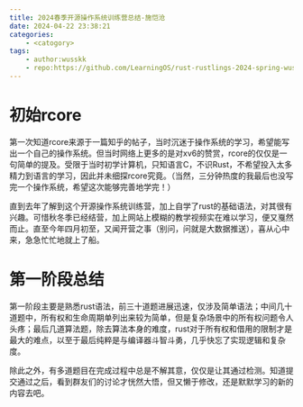 ```yaml
---
title: 2024春季开源操作系统训练营总结-施恺沧
date: 2024-04-22 23:38:21
categories:
    - <catogory>
tags:
    - author:wusskk
    - repo:https://github.com/LearningOS/rust-rustlings-2024-spring-wusskk
---
```

# 初始rcore
第一次知道rcore来源于一篇知乎的帖子，当时沉迷于操作系统的学习，希望能写出一个自己的操作系统。但当时网络上更多的是对xv6的赞赏，rcore的仅仅是一句简单的提及。受限于当时初学计算机，只知语言C，不识Rust，不希望投入太多精力到语言的学习，因此并未细探rcore究竟。（当然，三分钟热度的我最后也没写完一个操作系统，希望这次能够完善地学完！）

直到去年了解到这个开源操作系统训练营，加上自学了rust的基础语法，对其很有兴趣。可惜秋冬季已经结营，加上网站上模糊的教学视频实在难以学习，便又戛然而止。直至今年四月初至，又闻开营之事（别问，问就是大数据推送），喜从心中来，急急忙忙地就上了船。

# 第一阶段总结
第一阶段主要是熟悉rust语法，前三十道题进展迅速，仅涉及简单语法；中间几十道题中，所有权和生命周期单列出来较为简单，但是复杂场景中的所有权问题令人头疼；最后几道算法题，除去算法本身的难度，rust对于所有权和借用的限制才是最大的难点，以至于最后纯粹是与编译器斗智斗勇，几乎快忘了实现逻辑和复杂度。

除此之外，有多道题目在完成过程中总是不解其意，仅仅是让其通过检测。知道提交通过之后，看到群友们的讨论才恍然大悟，但又懒于修改，还是默默学习的新的内容去吧。